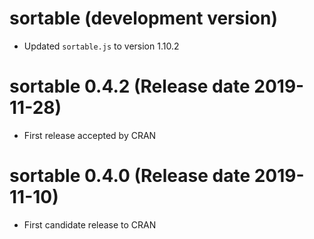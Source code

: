 # sortable (development version)

* Updated `sortable.js` to version 1.10.2

# sortable 0.4.2 (Release date 2019-11-28)

* First release accepted by CRAN


# sortable 0.4.0 (Release date 2019-11-10)

* First candidate release to CRAN
